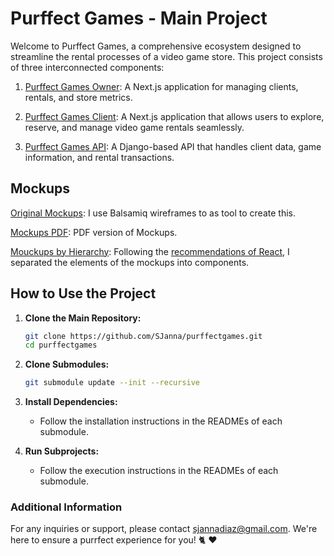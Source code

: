 # Purffect Games - Main Project

Welcome to Purffect Games, a comprehensive ecosystem designed to streamline the rental processes of a video game store. This project consists of three interconnected components:

1. [Purffect Games Owner](https://github.com/SJanna/purffectgames_owner): A Next.js application for managing clients, rentals, and store metrics.

2. [Purffect Games Client](https://github.com/Sjanna/purffectgames_client): A Next.js application that allows users to explore, reserve, and manage video game rentals seamlessly.

3. [Purffect Games API](https://github.com/Sjanna/purffectgames_api): A Django-based API that handles client data, game information, and rental transactions.

## Mockups
[Original Mockups](https://github.com/SJanna/purffectgames/blob/main/Mockups/PurffectGames.bmpr): I use Balsamiq wireframes to as tool to create this.

[Mockups PDF](https://github.com/SJanna/purffectgames/blob/main/Mockups/PurffectGamesMokups.pdf): PDF version of Mockups.

[Mouckups by Hierarchy](https://github.com/SJanna/purffectgames/blob/main/Mockups/MokupsComponentsbyHierarchy.pdf): Following the [recommendations of React](https://react.dev/learn/thinking-in-react), I separated the elements of the mockups into components. 

## How to Use the Project

1. **Clone the Main Repository:**
   ```bash
   git clone https://github.com/SJanna/purffectgames.git
   cd purffectgames
   ```

2. **Clone Submodules:**
   ```bash
   git submodule update --init --recursive
   ```

3. **Install Dependencies:**
   - Follow the installation instructions in the READMEs of each submodule.

4. **Run Subprojects:**
   - Follow the execution instructions in the READMEs of each submodule.

### Additional Information
For any inquiries or support, please contact [sjannadiaz@gmail.com](mailto:sjannadiaz@gmail.com). We're here to ensure a purrfect experience for you! :cat2: :heart:
